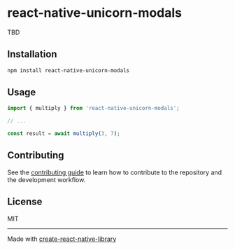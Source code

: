 # react-native-unicorn-modals

TBD

## Installation

```sh
npm install react-native-unicorn-modals
```

## Usage

```js
import { multiply } from 'react-native-unicorn-modals';

// ...

const result = await multiply(3, 7);
```

## Contributing

See the [contributing guide](CONTRIBUTING.md) to learn how to contribute to the repository and the development workflow.

## License

MIT

---

Made with [create-react-native-library](https://github.com/callstack/react-native-builder-bob)
